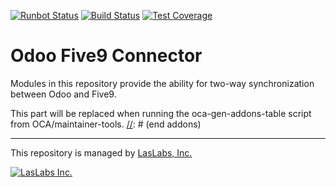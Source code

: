 [![Runbot Status](https://runbot.laslabs.io/runbot/badge/flat/17/10.0.svg)](https://runbot.laslabs.io/runbot/repo/git-github-com-laslabs-odoo-connector-five9-git-18)
[![Build Status](https://travis-ci.org/LasLabs/odoo-connector-five9.svg?branch=10.0)](https://travis-ci.org/LasLabs/odoo-connector-five9)
[![Test Coverage](https://codecov.io/gh/LasLabs/odoo-connector-five9/branch/10.0/graph/badge.svg)](https://codecov.io/gh/LasLabs/odoo-connector-five9)

# Odoo Five9 Connector

Modules in this repository provide the ability for two-way synchronization
between Odoo and Five9.

[//]: # (addons)
This part will be replaced when running the oca-gen-addons-table script from OCA/maintainer-tools.
[//]: # (end addons)

----

This repository is managed by [LasLabs, Inc.](https://laslabs.com)

[![LasLabs Inc.](https://laslabs.com/logo)](https://laslabs.com/)
